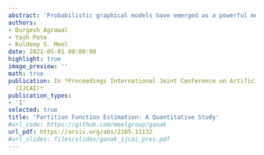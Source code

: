 ```yaml
---
abstract: 'Probabilistic graphical models have emerged as a powerful modeling tool for several real-world scenarios where one needs to reason under uncertainty. A graphical model's partition function is a central quantity of interest, and its computation is key to several probabilistic reasoning tasks. Given the #P-hardness of computing the partition function, several techniques have been proposed over the years with varying guarantees on the quality of estimates and their runtime behavior. This paper seeks to present a survey of 17 techniques and a rigorous empirical study of their behavior across an extensive set of benchmarks. Our empirical study draws up a surprising observation: exact techniques are as efficient as the approximate ones, and therefore, we conclude with an optimistic view of opportunities for the design of approximate techniques with enhanced scalability. Motivated by the observation of an order of magnitude difference between the Virtual Best Solver and the best performing tool, we envision an exciting line of research focused on the development of portfolio solvers.'
authors:
- Durgesh Agrawal
- Yash Pote
- Kuldeep S. Meel
date: 2021-05-01 00:00:00
highlight: true
image_preview: ''
math: true
publication: In *Proceedings International Joint Conference on Artificial Intelligence
  (IJCAI)*
publication_types:
- '1'
selected: true
title: 'Partition Function Estimation: A Quantitative Study'
#url_code: https://github.com/meelgroup/ganak
url_pdf: https://arxiv.org/abs/2105.11132
#url_slides: files/slides/ganak_ijcai_pres.pdf
---
```


